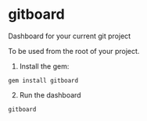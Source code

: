 gitboard
========

Dashboard for your current git project

To be used from the root of your project.


1. Install the gem:

 ```
gem install gitboard
 ```
 
2. Run the dashboard

```
gitboard
```
 
 
 
